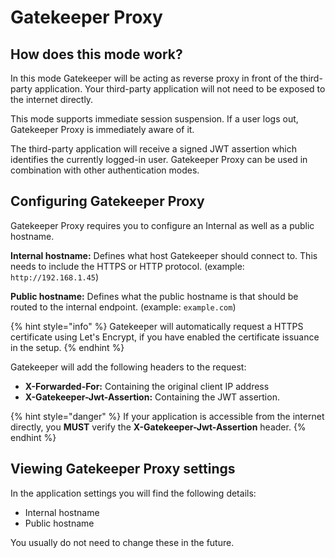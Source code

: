 # Gatekeeper Proxy

## How does this mode work?

In this mode Gatekeeper will be acting as reverse proxy in front of the third-party application. Your third-party application will not need to be exposed to the internet directly.

This mode supports immediate session suspension. If a user logs out, Gatekeeper Proxy is immediately aware of it.

The third-party application will receive a signed JWT assertion which identifies the currently logged-in user. Gatekeeper Proxy can be used in combination with other authentication modes.

## Configuring Gatekeeper Proxy

Gatekeeper Proxy requires you to configure an Internal as well as a public hostname.

**Internal hostname:** Defines what host Gatekeeper should connect to. This needs to include the HTTPS or HTTP protocol. \(example: `http://192.168.1.45`\)

**Public hostname:** Defines what the public hostname is that should be routed to the internal endpoint. \(example: `example.com`\)

{% hint style="info" %}
Gatekeeper will automatically request a HTTPS certificate using Let's Encrypt, if you have enabled the certificate issuance in the setup.
{% endhint %}

Gatekeeper will add the following headers to the request:

* **X-Forwarded-For:** Containing the original client IP address
* **X-Gatekeeper-Jwt-Assertion:** Containing the JWT assertion.

{% hint style="danger" %}
If your application is accessible from the internet directly, you **MUST** verify the **X-Gatekeeper-Jwt-Assertion** header. 
{% endhint %}

## Viewing Gatekeeper Proxy settings

In the application settings you will find the following details:

* Internal hostname
* Public hostname

You usually do not need to change these in the future.

